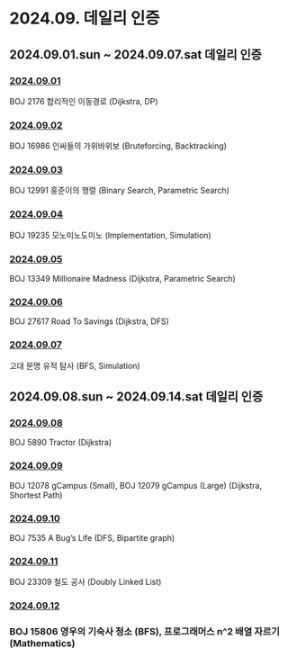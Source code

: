 # 2024.09. 데일리 인증

## 2024.09.01.sun ~ 2024.09.07.sat 데일리 인증

### [2024.09.01](https://github.com/jwelyl/daily_certification/blob/main/2024/09/01/24_09_01_daily_certification.md)
BOJ 2176 합리적인 이동경로 (Dijkstra, DP)

### [2024.09.02](https://github.com/jwelyl/daily_certification/blob/main/2024/09/02/24_09_02_daily_certification.md)
BOJ 16986 인싸들의 가위바위보 (Bruteforcing, Backtracking)

### [2024.09.03](https://github.com/jwelyl/daily_certification/blob/main/2024/09/03/24_09_03_daily_certification.md)
BOJ 12991 홍준이의 행렬 (Binary Search, Parametric Search)

### [2024.09.04](https://github.com/jwelyl/daily_certification/blob/main/2024/09/04/24_09_04_daily_certification.md)
BOJ 19235 모노미노도미노 (Implementation, Simulation)

### [2024.09.05](https://github.com/jwelyl/daily_certification/blob/main/2024/09/05/24_09_05_daily_certification.md)
BOJ 13349 Millionaire Madness (Dijkstra, Parametric Search)

### [2024.09.06](https://github.com/jwelyl/daily_certification/blob/main/2024/09/06/24_09_06_daily_certification.md)
BOJ 27617 Road To Savings (Dijkstra, DFS)

### [2024.09.07](https://github.com/jwelyl/daily_certification/blob/main/2024/09/07/24_09_07_daily_certification.md)
고대 문명 유적 탐사 (BFS, Simulation)

## 2024.09.08.sun ~ 2024.09.14.sat 데일리 인증

### [2024.09.08](https://github.com/jwelyl/daily_certification/blob/main/2024/09/08/24_09_08_daily_certification.md)
BOJ 5890 Tractor (Dijkstra)

### [2024.09.09](https://github.com/jwelyl/daily_certification/blob/main/2024/09/09/24_09_09_daily_certification.md)
BOJ 12078 gCampus (Small), BOJ 12079 gCampus (Large) (Dijkstra, Shortest Path)

### [2024.09.10](https://github.com/jwelyl/daily_certification/blob/main/2024/09/10/24_09_10_daily_certification.md)
BOJ 7535 A Bug’s Life (DFS, Bipartite graph)

### [2024.09.11](https://github.com/jwelyl/daily_certification/blob/main/2024/09/11/24_09_11_daily_certification.md)
BOJ 23309 철도 공사 (Doubly Linked List)

### [2024.09.12](https://github.com/jwelyl/daily_certification/blob/main/2024/09/12/24_09_12_daily_certification.md)
### BOJ 15806 영우의 기숙사 청소 (BFS), 프로그래머스 n^2 배열 자르기 (Mathematics)